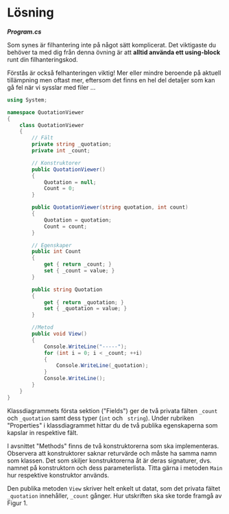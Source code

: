 # Lösning

___Program.cs___

Som synes är filhantering inte på något sätt komplicerat. Det viktigaste du behöver ta med dig från denna övning är att **alltid använda ett using-block** runt din filhanteringskod. 

Förstås är också felhanteringen viktig! Mer eller mindre beroende på aktuell tillämpning men oftast mer, eftersom det finns en hel del detaljer som kan gå fel när vi sysslar med filer ...

```c#
using System;

namespace QuotationViewer
{
    class QuotationViewer
    {
        // Fält
        private string _quotation;
        private int _count;

        // Konstruktorer
        public QuotationViewer()
        {
            Quotation = null;
            Count = 0;
        }

        public QuotationViewer(string quotation, int count)
        {
            Quotation = quotation;
            Count = count;
        }

        // Egenskaper
        public int Count
        {
            get { return _count; }
            set { _count = value; }
        }

        public string Quotation
        {
            get { return _quotation; }
            set { _quotation = value; }
        }

        //Metod
        public void View()
        {
            Console.WriteLine("-----");
            for (int i = 0; i < _count; ++i)
            {
                Console.WriteLine(_quotation);
            }
            Console.WriteLine();
        }
    }
}
```

Klassdiagrammets första sektion ("Fields") ger de två privata fälten ```_count``` och ```_quotation``` samt dess typer (```int``` och ``` string```). Under rubriken "Properties" i klassdiagrammet hittar du de två publika egenskaperna som kapslar in respektive fält.

I avsnittet "Methods" finns de två konstruktorerna som ska implementeras. Observera att konstruktorer saknar returvärde och måste ha samma namn som klassen. Det som skiljer konstruktorerna åt är deras signaturer, dvs. namnet på konstruktorn och dess parameterlista. Titta gärna i metoden ```Main``` hur respektive konstruktor används.

Den publika metoden ```View``` skriver helt enkelt ut datat, som det privata fältet ```_quotation``` innehåller, ```_count``` gånger. Hur utskriften ska ske torde framgå av Figur 1.